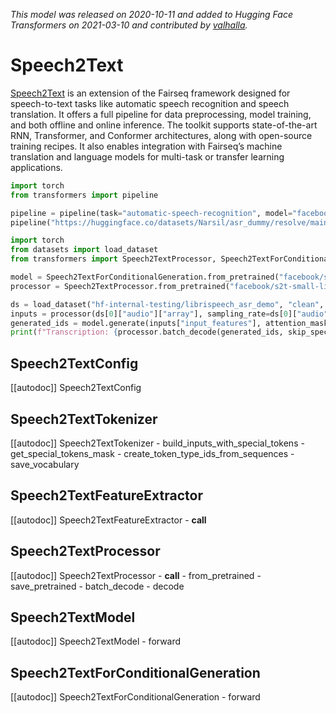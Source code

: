 <!--Copyright 2021 The HuggingFace Team. All rights reserved.

Licensed under the Apache License, Version 2.0 (the "License"); you may not use this file except in compliance with
the License. You may obtain a copy of the License at

http://www.apache.org/licenses/LICENSE-2.0

Unless required by applicable law or agreed to in writing, software distributed under the License is distributed on
an "AS IS" BASIS, WITHOUT WARRANTIES OR CONDITIONS OF ANY KIND, either express or implied. See the License for the
specific language governing permissions and limitations under the License.

⚠️ Note that this file is in Markdown but contain specific syntax for our doc-builder (similar to MDX) that may not be
rendered properly in your Markdown viewer.

-->
*This model was released on 2020-10-11 and added to Hugging Face Transformers on 2021-03-10 and contributed by [valhalla](https://huggingface.co/valhalla).*

# Speech2Text

[Speech2Text](https://huggingface.co/papers/2010.05171) is an extension of the Fairseq framework designed for speech-to-text tasks like automatic speech recognition and speech translation. It offers a full pipeline for data preprocessing, model training, and both offline and online inference. The toolkit supports state-of-the-art RNN, Transformer, and Conformer architectures, along with open-source training recipes. It also enables integration with Fairseq’s machine translation and language models for multi-task or transfer learning applications.

<hfoptions id="usage">
<hfoption id="Pipeline">

```py
import torch
from transformers import pipeline

pipeline = pipeline(task="automatic-speech-recognition", model="facebook/s2t-small-librispeech-asr", dtype="auto")
pipeline("https://huggingface.co/datasets/Narsil/asr_dummy/resolve/main/1.flac")
```

</hfoption>
<hfoption id="Speech2TextForConditionalGeneration">

```py
import torch
from datasets import load_dataset
from transformers import Speech2TextProcessor, Speech2TextForConditionalGeneration

model = Speech2TextForConditionalGeneration.from_pretrained("facebook/s2t-small-librispeech-asr", dtype="auto")
processor = Speech2TextProcessor.from_pretrained("facebook/s2t-small-librispeech-asr")

ds = load_dataset("hf-internal-testing/librispeech_asr_demo", "clean", split="validation")
inputs = processor(ds[0]["audio"]["array"], sampling_rate=ds[0]["audio"]["sampling_rate"], return_tensors="pt")
generated_ids = model.generate(inputs["input_features"], attention_mask=inputs["attention_mask"])
print(f"Transcription: {processor.batch_decode(generated_ids, skip_special_tokens=True)}")
```

</hfoption>
</hfoptions>

## Speech2TextConfig

[[autodoc]] Speech2TextConfig

## Speech2TextTokenizer

[[autodoc]] Speech2TextTokenizer
    - build_inputs_with_special_tokens
    - get_special_tokens_mask
    - create_token_type_ids_from_sequences
    - save_vocabulary

## Speech2TextFeatureExtractor

[[autodoc]] Speech2TextFeatureExtractor
    - __call__

## Speech2TextProcessor

[[autodoc]] Speech2TextProcessor
    - __call__
    - from_pretrained
    - save_pretrained
    - batch_decode
    - decode

## Speech2TextModel

[[autodoc]] Speech2TextModel
    - forward

## Speech2TextForConditionalGeneration

[[autodoc]] Speech2TextForConditionalGeneration
    - forward

